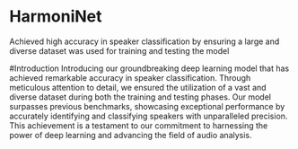 # HarmoniNet
Achieved high accuracy in speaker classification by ensuring a large and diverse dataset was used for training and testing the model

#Introduction
Introducing our groundbreaking deep learning model that has achieved remarkable accuracy in speaker classification. Through meticulous attention to detail, we ensured the utilization of a vast and diverse dataset during both the training and testing phases. Our model surpasses previous benchmarks, showcasing exceptional performance by accurately identifying and classifying speakers with unparalleled precision. This achievement is a testament to our commitment to harnessing the power of deep learning and advancing the field of audio analysis.
